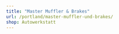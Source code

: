 ```yaml
---
title: "Master Muffler & Brakes"
url: /portland/master-muffler-und-brakes/
shop: Autowerkstatt
---
```

